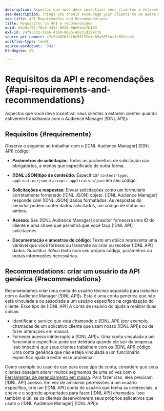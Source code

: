 ```yaml
---
description: Aspectos que você deve incentivar seus clientes a estarem cientes quando estiverem trabalhando com as APIs do Audience Manager.
seo-description: Things you should encourage your clients to be aware of when they're working with the Audience Manager APIs.
seo-title: API Requirements and Recommendations
title: Requisitos da API e recomendações
uuid: eba9cf92-f0c8-4394-8532-0de9a2e7b103
exl-id: 24f90732-31a6-436d-862b-e6871d279c7a
source-git-commit: c7c5da62b32f6a56152e1c09a965facfc601cade
workflow-type: tm+mt
source-wordcount: '342'
ht-degree: 2%

---
```


# Requisitos da API e recomendações {#api-requirements-and-recommendations}

Aspectos que você deve incentivar seus clientes a estarem cientes quando estiverem trabalhando com o Audience Manager [!DNL API]s

## Requisitos {#requirements}

Observe o seguinte ao trabalhar com o [!DNL Audience Manager] [!DNL API] código:

* **Parâmetros de solicitação:** Todos os parâmetros de solicitação são obrigatórios, a menos que especificado de outra forma.
* **[!DNL JSON]tipo de conteúdo:** Especificar `content-type: application/json` *e* `accept: application/json` em seu código.

* **Solicitações e respostas:** Enviar solicitações como um formulário corretamente formatado [!DNL JSON] objeto. [!DNL Audience Manager] responde com [!DNL JSON] dados formatados. As respostas do servidor podem conter dados solicitados, um código de status ou ambos.

* **Acesso:** Seu [!DNL Audience Manager] consultor fornecerá uma ID do cliente e uma chave que permitirá que você faça [!DNL API] solicitações.

* **Documentação e amostras de código:** Texto em *itálico* representa uma variável que você fornece ou transmite ao criar ou receber [!DNL API] dados. Substituir *itálico* texto com seu próprio código, parâmetros ou outras informações necessárias.

## Recommendations: criar um usuário da API genérica {#recommendations}

Recomendamos criar uma conta de usuário técnica separada para trabalhar com o Audience Manager [!DNL API]s. Esta é uma conta genérica que não está vinculada a ou associada a um usuário específico na organização do cliente. Esse tipo de [!DNL API] A conta de usuário do ajuda a realizar duas coisas:

* Identificar o serviço que está chamando o [!DNL API] (por exemplo, chamadas de um aplicativo cliente que usam nosso [!DNL API]s ou de fazer alterações em massa).
* Fornecer acesso ininterrupto à [!DNL API]s. Uma conta vinculada a um funcionário específico pode ser deletada quando ele sair da empresa. Isso impedirá que seus clientes trabalhem com os [!DNL API] código. Uma conta genérica que não esteja vinculada a um funcionário específico ajuda a evitar esse problema.

Como exemplo ou caso de uso para esse tipo de conta, considere que seus clientes desejam alterar muitos segmentos de uma só vez com o [Ferramentas de gerenciamento em massa](https://experienceleague.adobe.com/docs/audience-manager/user-guide/reference/bulk-management-tools/bulk-management-intro.html?lang=en). Para fazer isso, eles precisam [!DNL API] acesso. Em vez de adicionar permissões a um usuário específico, crie um [!DNL API] conta de usuário que tenha as credenciais, a chave e o segredo apropriados para fazer [!DNL API] chamadas. Isso também é útil se os clientes desenvolverem seus próprios aplicativos que usam o [!DNL Audience Manager] [!DNL API]s
